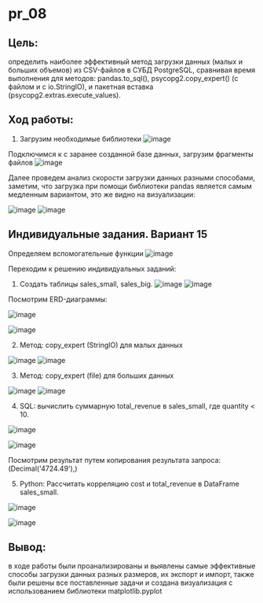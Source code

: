 # pr_08
## Цель:
определить наиболее эффективный метод загрузки данных (малых и больших объемов) из CSV-файлов в СУБД PostgreSQL, сравнивая время выполнения для методов: pandas.to_sql(), psycopg2.copy_expert() (с файлом и с io.StringIO), и пакетная вставка (psycopg2.extras.execute_values).

## Ход работы:
1.	Загрузим необходимые библиотеки
 ![image](https://github.com/user-attachments/assets/e353e07a-cf07-43ea-8f25-fbbe739dd140)

Подключимся к с заранее созданной базе данных, загрузим фрагменты файлов
 ![image](https://github.com/user-attachments/assets/604f5aea-0ee7-4dcc-9f14-3cf509bce48b)

Далее проведем анализ скорости загрузки данных разными способами, заметим, что загрузка при помощи библиотеки pandas является самым медленным вариантом, это же видно на визуализации: 
 
![image](https://github.com/user-attachments/assets/7ea7785c-0478-476d-af47-263e1cfc2343)
![image](https://github.com/user-attachments/assets/24b547ba-2a21-492a-93b8-b5bae1195a0b)


## Индивидуальные задания. Вариант 15
Определяем вспомогательные функции
![image](https://github.com/user-attachments/assets/cf5e0c65-80b9-477c-8e13-e9261716aca2)

 
Переходим к решению индивидуальных заданий:
1.	Создать таблицы sales_small, sales_big.
![image](https://github.com/user-attachments/assets/1d507e5d-db52-4c33-801e-819006720349)
![image](https://github.com/user-attachments/assets/e8818c18-b32d-4f28-a560-86fb8e0ff91b)

 
Посмотрим ERD-диаграммы:

  ![image](https://github.com/user-attachments/assets/a9de3681-144f-4467-9b3e-ad770f8d8840)
  
  ![image](https://github.com/user-attachments/assets/f36f3563-c4c3-4e2d-816d-402d78be3ebb)


2.	Метод: copy_expert (StringIO) для малых данных
 
![image](https://github.com/user-attachments/assets/0110d61e-9e95-4695-8331-c999370f2e21)
![image](https://github.com/user-attachments/assets/27840533-35c5-480f-a522-10531893d62d)


3.	Метод: copy_expert (file) для больших данных
   
 ![image](https://github.com/user-attachments/assets/d870d59b-8006-44d7-908d-b44d35654164)
![image](https://github.com/user-attachments/assets/26720b38-ab0f-4ca9-a132-2328d5af57f9)


4.	SQL: вычислить суммарную total_revenue в sales_small, где quantity < 10.

![image](https://github.com/user-attachments/assets/7baf5cde-d775-4aca-8780-7002d6ce2f99)

![image](https://github.com/user-attachments/assets/72ebbd25-4512-4f0d-a35a-c3510a83f991)

Посмотрим результат путем копирования результата запроса: (Decimal('4724.49'),)


5.	Python: Рассчитать корреляцию cost и total_revenue в DataFrame sales_small.
 
 ![image](https://github.com/user-attachments/assets/2e11dfd4-2d67-4269-8d55-ccc99c503a53)

 ![image](https://github.com/user-attachments/assets/72861a89-474f-4890-bf5a-aa1dcda6ce27)

## Вывод:
в ходе работы были проанализированы и выявлены самые эффективные способы загрузки данных разных размеров, их экспорт и импорт, также были решены все поставленные задачи и создана визуализация с использованием библиотеки matplotlib.pyplot

